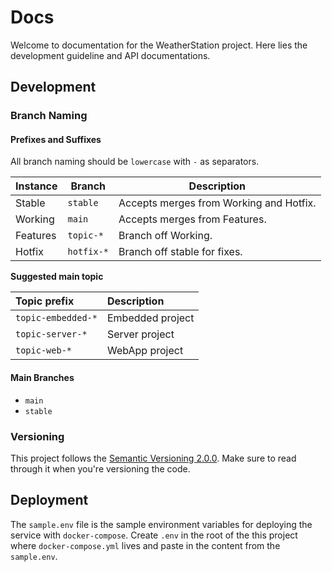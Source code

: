 # Docs

Welcome to documentation for the WeatherStation project. Here lies the development guideline and API documentations.

## Development

### Branch Naming

#### Prefixes and Suffixes

All branch naming should be `lowercase` with `-` as separators.

| Instance | Branch     | Description                             |
| -------- | ---------- | --------------------------------------- |
| Stable   | `stable`   | Accepts merges from Working and Hotfix. |
| Working  | `main`     | Accepts merges from Features.           |
| Features | `topic-*`  | Branch off Working.                     |
| Hotfix   | `hotfix-*` | Branch off stable for fixes.            |

**Suggested main topic**

| Topic prefix       | Description      |
| :----------------- | :--------------- |
| `topic-embedded-*` | Embedded project |
| `topic-server-*`   | Server project   |
| `topic-web-*`      | WebApp project   |

#### Main Branches

- `main`
- `stable`

### Versioning

This project follows the [Semantic Versioning 2.0.0](https://semver.org/). Make sure to read through it when you're versioning the code.

## Deployment

The `sample.env` file is the sample environment variables for deploying the service with `docker-compose`. Create `.env` in the root of the this project where `docker-compose.yml` lives and paste in the content from the `sample.env`.